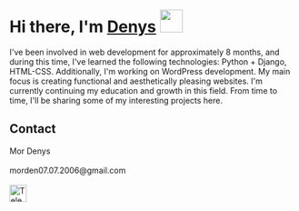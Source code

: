 <h1>Hi there, I'm <a href="https://www.weblancer.net/users/DenysMor/">Denys</a> <img src="https://github.com/blackcater/blackcater/raw/main/images/Hi.gif" height="40"/></h1>

I've been involved in web development for approximately 8 months, and during this time, I've learned the following technologies: Python + Django, HTML-CSS. Additionally, I'm working on WordPress development. My main focus is creating functional and aesthetically pleasing websites. I'm currently continuing my education and growth in this field. From time to time, I'll be sharing some of my interesting projects here.

<h2>Contact</h2>
Mor Denys
<br>
<br>
morden07.07.2006@gmail.com
<br>
<br>
<a href="https://t.me/mor_denis"> <img src="https://upload.wikimedia.org/wikipedia/commons/thumb/8/82/Telegram_logo.svg/1024px-Telegram_logo.svg.png" alt="Telegram" width="30"/> </a>

